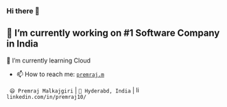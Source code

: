 ### Hi there 👋

<!--
**premraj10/premraj10** is a ✨ _special_ ✨ repository because its `README.md` (this file) appears on your GitHub profile.

Here are some ideas to get you started:

- 🔭 I’m currently working on #1 Software Company in India
- 🌱 I’m currently learning Cloud
- 👯 I’m looking to collaborate on ...
- 🤔 I’m looking for help with ...
- 💬 Ask me about ...
- 📫 How to reach me: ...
- 😄 Pronouns: ...
- ⚡ Fun fact: ...
-->

## 🔭 I’m currently working on  #1 Software Company in India

🌱 I’m currently learning Cloud

- 📫 How to reach me: <a href="mailto:premraj.m@gmail.com">`premraj.m`</a>

` 😄 Premraj Malkajgiri` |  `🌱 Hyderabd, India` | <a href="https://www.linkedin.com/in/premraj10/" target="_blank"><img src="https://avatars3.githubusercontent.com/u/357098" width="15" height="15" alt="linkedin logo"/></a> `linkedin.com/in/premraj10/`
